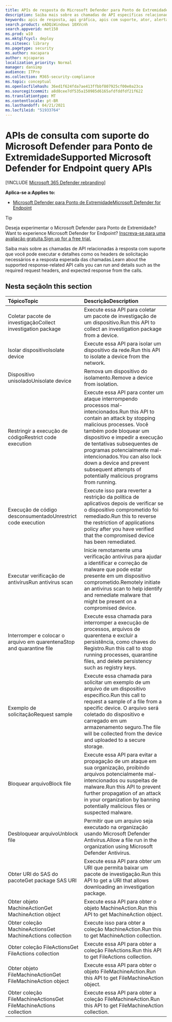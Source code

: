 ```yaml
---
title: APIs de resposta do Microsoft Defender para Ponto de Extremidade com suporte
description: Saiba mais sobre as chamadas de API específicas relacionadas à resposta do Microsoft Defender para Endpoint.
keywords: apis de resposta, api gráfica, apis com suporte, ator, alertas, dispositivo, usuário, domínio, ip, arquivo
search.product: eADQiWindows 10XVcnh
search.appverid: met150
ms.prod: w10
ms.mktglfcycl: deploy
ms.sitesec: library
ms.pagetype: security
ms.author: macapara
author: mjcaparas
localization_priority: Normal
manager: dansimp
audience: ITPro
ms.collection: M365-security-compliance
ms.topic: conceptual
ms.openlocfilehash: 36ed1f624fda7ae413ffbbf807925cf00e0a23ca
ms.sourcegitcommit: a8d8cee7df535a150985d6165afdfddfdf21f622
ms.translationtype: MT
ms.contentlocale: pt-BR
ms.lasthandoff: 04/21/2021
ms.locfileid: "51933764"
---
```

# <a name="supported-microsoft-defender-for-endpoint-query-apis"></a><span data-ttu-id="c15da-104">APIs de consulta com suporte do Microsoft Defender para Ponto de Extremidade</span><span class="sxs-lookup"><span data-stu-id="c15da-104">Supported Microsoft Defender for Endpoint query APIs</span></span> 

[!INCLUDE [Microsoft 365 Defender rebranding](../../includes/microsoft-defender.md)]


<span data-ttu-id="c15da-105">**Aplica-se a:**</span><span class="sxs-lookup"><span data-stu-id="c15da-105">**Applies to:**</span></span>
- [<span data-ttu-id="c15da-106">Microsoft Defender para Ponto de Extremidade</span><span class="sxs-lookup"><span data-stu-id="c15da-106">Microsoft Defender for Endpoint</span></span>](https://go.microsoft.com/fwlink/p/?linkid=2154037)

> [!TIP]
> <span data-ttu-id="c15da-107">Deseja experimentar o Microsoft Defender para Ponto de Extremidade?</span><span class="sxs-lookup"><span data-stu-id="c15da-107">Want to experience Microsoft Defender for Endpoint?</span></span> [<span data-ttu-id="c15da-108">Inscreva-se para uma avaliação gratuita.</span><span class="sxs-lookup"><span data-stu-id="c15da-108">Sign up for a free trial.</span></span>](https://www.microsoft.com/microsoft-365/windows/microsoft-defender-atp?ocid=docs-wdatp-supported-response-apis-abovefoldlink) 

<span data-ttu-id="c15da-109">Saiba mais sobre as chamadas de API relacionadas à resposta com suporte que você pode executar e detalhes como os headers de solicitação necessários e a resposta esperada das chamadas.</span><span class="sxs-lookup"><span data-stu-id="c15da-109">Learn about the supported response-related API calls you can run and details such as the required request headers, and expected response from the calls.</span></span>

## <a name="in-this-section"></a><span data-ttu-id="c15da-110">Nesta seção</span><span class="sxs-lookup"><span data-stu-id="c15da-110">In this section</span></span>
<span data-ttu-id="c15da-111">Tópico</span><span class="sxs-lookup"><span data-stu-id="c15da-111">Topic</span></span> | <span data-ttu-id="c15da-112">Descrição</span><span class="sxs-lookup"><span data-stu-id="c15da-112">Description</span></span>
:---|:---
<span data-ttu-id="c15da-113">Coletar pacote de investigação</span><span class="sxs-lookup"><span data-stu-id="c15da-113">Collect investigation package</span></span> | <span data-ttu-id="c15da-114">Execute essa API para coletar um pacote de investigação de um dispositivo.</span><span class="sxs-lookup"><span data-stu-id="c15da-114">Run this API to collect an investigation package from a device.</span></span>
<span data-ttu-id="c15da-115">Isolar dispositivo</span><span class="sxs-lookup"><span data-stu-id="c15da-115">Isolate device</span></span> | <span data-ttu-id="c15da-116">Execute essa API para isolar um dispositivo da rede.</span><span class="sxs-lookup"><span data-stu-id="c15da-116">Run this API to isolate a device from the network.</span></span>
<span data-ttu-id="c15da-117">Dispositivo unisolado</span><span class="sxs-lookup"><span data-stu-id="c15da-117">Unisolate device</span></span> | <span data-ttu-id="c15da-118">Remova um dispositivo do isolamento.</span><span class="sxs-lookup"><span data-stu-id="c15da-118">Remove a device from isolation.</span></span> 
<span data-ttu-id="c15da-119">Restringir a execução de código</span><span class="sxs-lookup"><span data-stu-id="c15da-119">Restrict code execution</span></span> | <span data-ttu-id="c15da-120">Execute essa API para conter um ataque interrompendo processos mal-intencionados.</span><span class="sxs-lookup"><span data-stu-id="c15da-120">Run this API to contain an attack by stopping malicious processes.</span></span> <span data-ttu-id="c15da-121">Você também pode bloquear um dispositivo e impedir a execução de tentativas subsequentes de programas potencialmente mal-intencionados.</span><span class="sxs-lookup"><span data-stu-id="c15da-121">You can also lock down a device and prevent subsequent attempts of potentially malicious programs from running.</span></span>
<span data-ttu-id="c15da-122">Execução de código desconsumentado</span><span class="sxs-lookup"><span data-stu-id="c15da-122">Unrestrict code execution</span></span> | <span data-ttu-id="c15da-123">Execute isso para reverter a restrição da política de aplicativos depois de verificar se o dispositivo comprometido foi remediado.</span><span class="sxs-lookup"><span data-stu-id="c15da-123">Run this to reverse the restriction of applications policy after you have verified that the compromised device has been remediated.</span></span>
<span data-ttu-id="c15da-124">Executar verificação de antivírus</span><span class="sxs-lookup"><span data-stu-id="c15da-124">Run antivirus scan</span></span> | <span data-ttu-id="c15da-125">Inicie remotamente uma verificação antivírus para ajudar a identificar e correção de malware que pode estar presente em um dispositivo comprometido.</span><span class="sxs-lookup"><span data-stu-id="c15da-125">Remotely initiate an antivirus scan to help identify and remediate malware that might be present on a compromised device.</span></span>
<span data-ttu-id="c15da-126">Interromper e colocar o arquivo em quarentena</span><span class="sxs-lookup"><span data-stu-id="c15da-126">Stop and quarantine file</span></span> |  <span data-ttu-id="c15da-127">Execute essa chamada para interromper a execução de processos, arquivos de quarentena e excluir a persistência, como chaves do Registro.</span><span class="sxs-lookup"><span data-stu-id="c15da-127">Run this call to stop running processes, quarantine  files, and delete persistency such as registry keys.</span></span>
<span data-ttu-id="c15da-128">Exemplo de solicitação</span><span class="sxs-lookup"><span data-stu-id="c15da-128">Request sample</span></span> | <span data-ttu-id="c15da-129">Execute essa chamada para solicitar um exemplo de um arquivo de um dispositivo específico.</span><span class="sxs-lookup"><span data-stu-id="c15da-129">Run this call to request a sample of a file from a specific device.</span></span> <span data-ttu-id="c15da-130">O arquivo será coletado do dispositivo e carregado em um armazenamento seguro.</span><span class="sxs-lookup"><span data-stu-id="c15da-130">The file will be collected from the device and uploaded to a secure storage.</span></span>
<span data-ttu-id="c15da-131">Bloquear arquivo</span><span class="sxs-lookup"><span data-stu-id="c15da-131">Block file</span></span> | <span data-ttu-id="c15da-132">Execute essa API para evitar a propagação de um ataque em sua organização, proibindo arquivos potencialmente mal-intencionados ou suspeitas de malware.</span><span class="sxs-lookup"><span data-stu-id="c15da-132">Run this API to prevent further propagation of an attack in your organization by banning potentially malicious files or suspected malware.</span></span> 
<span data-ttu-id="c15da-133">Desbloquear arquivo</span><span class="sxs-lookup"><span data-stu-id="c15da-133">Unblock file</span></span> | <span data-ttu-id="c15da-134">Permitir que um arquivo seja executado na organização usando Microsoft Defender Antivírus.</span><span class="sxs-lookup"><span data-stu-id="c15da-134">Allow a file run in the organization using Microsoft Defender Antivirus.</span></span>
<span data-ttu-id="c15da-135">Obter URI do SAS do pacote</span><span class="sxs-lookup"><span data-stu-id="c15da-135">Get package SAS URI</span></span> | <span data-ttu-id="c15da-136">Execute essa API para obter um URI que permita baixar um pacote de investigação.</span><span class="sxs-lookup"><span data-stu-id="c15da-136">Run this API to get a URI that allows downloading an investigation package.</span></span>
<span data-ttu-id="c15da-137">Obter objeto MachineAction</span><span class="sxs-lookup"><span data-stu-id="c15da-137">Get MachineAction object</span></span> | <span data-ttu-id="c15da-138">Execute essa API para obter o objeto MachineAction.</span><span class="sxs-lookup"><span data-stu-id="c15da-138">Run this API to get MachineAction object.</span></span>
<span data-ttu-id="c15da-139">Obter coleção MachineActions</span><span class="sxs-lookup"><span data-stu-id="c15da-139">Get MachineActions collection</span></span> | <span data-ttu-id="c15da-140">Execute isso para obter a coleção MachineAction.</span><span class="sxs-lookup"><span data-stu-id="c15da-140">Run this to get MachineAction collection.</span></span>
<span data-ttu-id="c15da-141">Obter coleção FileActions</span><span class="sxs-lookup"><span data-stu-id="c15da-141">Get FileActions collection</span></span> | <span data-ttu-id="c15da-142">Execute essa API para obter a coleção FileActions.</span><span class="sxs-lookup"><span data-stu-id="c15da-142">Run this API to get FileActions collection.</span></span>
<span data-ttu-id="c15da-143">Obter objeto FileMachineAction</span><span class="sxs-lookup"><span data-stu-id="c15da-143">Get FileMachineAction object</span></span> | <span data-ttu-id="c15da-144">Execute essa API para obter o objeto FileMachineAction.</span><span class="sxs-lookup"><span data-stu-id="c15da-144">Run this API to get FileMachineAction object.</span></span>
<span data-ttu-id="c15da-145">Obter coleção FileMachineActions</span><span class="sxs-lookup"><span data-stu-id="c15da-145">Get FileMachineActions collection</span></span> | <span data-ttu-id="c15da-146">Execute essa API para obter a coleção FileMachineAction.</span><span class="sxs-lookup"><span data-stu-id="c15da-146">Run this API to get FileMachineAction collection.</span></span>

